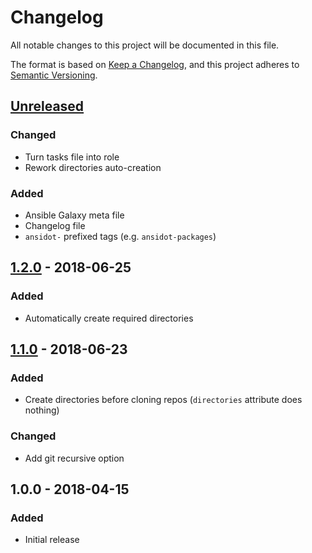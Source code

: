 # Changelog
All notable changes to this project will be documented in this file.

The format is based on [Keep a Changelog](https://keepachangelog.com/en/1.0.0/),
and this project adheres to [Semantic Versioning](https://semver.org/spec/v2.0.0.html).

## [Unreleased]
### Changed

- Turn tasks file into role
- Rework directories auto-creation

### Added

- Ansible Galaxy meta file
- Changelog file
- `ansidot-` prefixed tags (e.g. `ansidot-packages`)

## [1.2.0] - 2018-06-25
### Added

- Automatically create required directories

## [1.1.0] - 2018-06-23
### Added

- Create directories before cloning repos (`directories` attribute does nothing)

### Changed

- Add git recursive option

## 1.0.0 - 2018-04-15
### Added

- Initial release

[Unreleased]: https://github.com/maxbrunet/ansidot/compare/v1.2.0...HEAD
[1.2.0]: https://github.com/maxbrunet/ansidot/compare/v1.1.0...v1.2.0
[1.1.0]: https://github.com/maxbrunet/ansidot/compare/v1.0.0...v1.1.0
